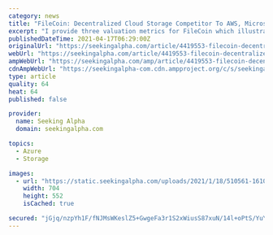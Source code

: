 ```yaml
---
category: news
title: "FileCoin: Decentralized Cloud Storage Competitor To AWS, Microsoft Azure, And Google Cloud"
excerpt: "I provide three valuation metrics for FileCoin which illustrate that it could see an intense growth period comparable to Bitcoin. Despite its large recent run-up, the Coin looks inexpensive."
publishedDateTime: 2021-04-17T06:29:00Z
originalUrl: "https://seekingalpha.com/article/4419553-filecoin-decentralized-cloud-storage-competitor-aws-microsoft-google"
webUrl: "https://seekingalpha.com/article/4419553-filecoin-decentralized-cloud-storage-competitor-aws-microsoft-google"
ampWebUrl: "https://seekingalpha.com/amp/article/4419553-filecoin-decentralized-cloud-storage-competitor-aws-microsoft-google"
cdnAmpWebUrl: "https://seekingalpha-com.cdn.ampproject.org/c/s/seekingalpha.com/amp/article/4419553-filecoin-decentralized-cloud-storage-competitor-aws-microsoft-google"
type: article
quality: 64
heat: 64
published: false

provider:
  name: Seeking Alpha
  domain: seekingalpha.com

topics:
  - Azure
  - Storage

images:
  - url: "https://static.seekingalpha.com/uploads/2021/1/18/510561-1610992717787594_origin.png"
    width: 704
    height: 552
    isCached: true

secured: "jGjq/nzpYh1F/fNJMsWKeslZ5+GwgeFa3r1S2xWiusS87xuN/14l+oPtS/YuYz1es3g9ICsSP14Czt0IesKKAOBcWaqwqkfxiOQJanO8K9j84h0KJHPUICd8vSEDF+VfKw7ILdhlKX/6gjq5N1S8H+mKrTXODrV4w9PNXYvWKR1lfTMptMJjHcp0F+pfFUVNr/fZ0yPGWDNpCBEG8GeZBgrcx+CLZ9FCMx17KlXaustJUpDhQppo1qQga4b4wQ+319yRZJgyNHoDRfsXKbblyZrCNL1MpX6wCSUTIJf3B3Ia6QqwXejdBoGiKqahjw6ZhfZbJRyWAVMTZCr6K6H6M0c+8ZW0WyWbGfex/vCTmi0=;v53QJKjY94jAdVAUHeZ6Cg=="
---
```


